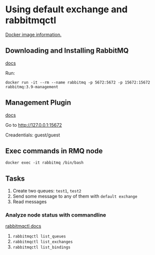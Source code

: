 # Using default exchange and rabbitmqctl

[Docker image information.](https://hub.docker.com/_/rabbitmq/)

## Downloading and Installing RabbitMQ
[docs](https://www.rabbitmq.com/download.html)

Run:
```
docker run -it --rm --name rabbitmq -p 5672:5672 -p 15672:15672 rabbitmq:3.9-management
```

## Management Plugin
[docs](https://www.rabbitmq.com/management.html)

Go to http://127.0.0.1:15672

Creadentials: guest/guest

## Exec commands in RMQ node
```
docker exec -it rabbitmq /bin/bash
```

## Tasks

1. Create two queues: `test1`, `test2`
1. Send some message to any of them with `default exchange`
1. Read messages

### Analyze node status with commandline
[rabbitmqctl docs](https://www.rabbitmq.com/rabbitmqctl.8.html)

1. `rabbitmqctl list_queues`
1. `rabbitmqctl list_exchanges`
1. `rabbitmqctl list_bindings`

